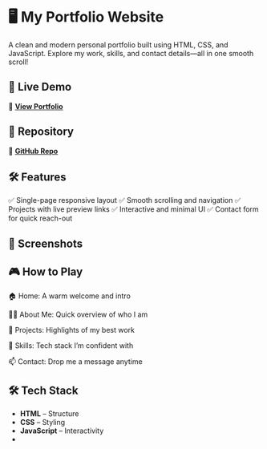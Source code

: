# 🖥️ My Portfolio Website 

A clean and modern personal portfolio built using HTML, CSS, and JavaScript. Explore my work, skills, and contact details—all in one smooth scroll!

## 🚀 Live Demo  
🔗 **[View Portfolio]()**  

## 📂 Repository  
🔗 **[GitHub Repo](https://github.com/Gopeshsharmaa/Single-page-portfolio-website)**  

## 🛠️ Features  
✅ Single-page responsive layout
✅ Smooth scrolling and navigation
✅ Projects with live preview links
✅ Interactive and minimal UI
✅ Contact form for quick reach-out

## 📸 Screenshots  


## 🎮 How to Play  
🏠 Home: A warm welcome and intro

🙋‍♂️ About Me: Quick overview of who I am

💼 Projects: Highlights of my best work

🧠 Skills: Tech stack I’m confident with

📫 Contact: Drop me a message anytime  

## 🛠️ Tech Stack  
- **HTML** – Structure  
- **CSS** – Styling  
- **JavaScript** – Interactivity
-   

